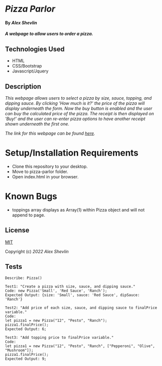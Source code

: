 # _Pizza Parlor_

#### By _**Alex Shevlin**_

#### _A webpage to allow users to order a pizza._

## Technologies Used

* HTML
* CSS/Bootstrap
* Javascript/Jquery

## Description

_This webpage allows users to select a pizza by size, sauce, topping, and dipping sauce. By clicking 'How much is it?' the price of the pizza will display underneath the form. Now the buy button is enabled and the user can buy the calculated price of the pizza. The receipt is then displayed on 'Buy!' and the user can re-enter pizza options to have another receipt shown underneath the first one._

_The link for this webpage can be found [here](a-shevlin.github.io/pizza-parlor)._

# Setup/Installation Requirements

* Clone this repository to your desktop.
* Move to pizza-parlor folder.
* Open index.html in your browser.

# Known Bugs

* toppings array displays as Array(1) within Pizza object and will not append to page.

## License

[MIT](/LICENSE)

Copyright (c) _2022_ _Alex Shevlin_

## Tests

```
Describe: Pizza()

Test1: "Create a pizza with size, sauce, and dipping sauce."
Code: new Pizza('Small', 'Red Sauce', 'Ranch');
Expected Output: {size: 'Small', sauce: 'Red Sauce', dipSauce: 'Ranch'}

Test2: "Add price of each size, sauce, and dipping sauce to finalPrice variable."
Code:  
let pizza1 = new Pizza("12", "Pesto", "Ranch");
pizza1.finalPrice();
Expected Output: 6;

Test3: "Add topping price to finalPrice variable."
Code:  
let pizza1 = new Pizza("12", "Pesto", "Ranch", ["Pepperoni", "Olive", "Mushroom"]);
pizza1.finalPrice();
Expected Output: 9;
```